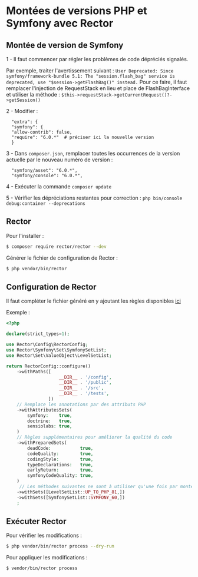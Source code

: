 # Montées de versions PHP et Symfony avec Rector

## Montée de version de Symfony

1 - Il faut commencer par régler les problèmes de code dépréciés signalés. 

Par exemple, traiter l'avertissement suivant :
  `User Deprecated: Since symfony/framework-bundle 5.1: The "session.flash_bag" service is deprecated, use "$session->getFlashBag()" instead.`
  Pour ce faire, il faut remplacer l'injection de RequestStack en lieu et place de FlashBagInterface et utiliser la méthode :
  `$this->requestStack->getCurrentRequest()?->getSession()`

2 - Modifier :
```
  "extra": {
  "symfony": {
  "allow-contrib": false,
  "require": "6.0.*"  # préciser ici la nouvelle version
  }
  ```

3 - Dans `composer.json`, remplacer toutes les occurrences de la version actuelle par le nouveau numéro de version :
```
  "symfony/asset": "6.0.*",
  "symfony/console": "6.0.*",
```

4 - Exécuter la commande `composer update`

5 - Vérifier les dépréciations restantes pour correction : `php bin/console debug:container --deprecations`

## Rector

Pour l'installer :

```bash
$ composer require rector/rector --dev
```

Générer le fichier de configuration de Rector :

```bash
$ php vendor/bin/rector
```

## Configuration de Rector

Il faut compléter le fichier généré en y ajoutant les règles disponibles [ici](https://getrector.com/documentation)

Exemple :

```php
<?php

declare(strict_types=1);

use Rector\Config\RectorConfig;
use Rector\Symfony\Set\SymfonySetList;
use Rector\Set\ValueObject\LevelSetList;

return RectorConfig::configure()
    ->withPaths([
                    __DIR__ . '/config',
                    __DIR__ . '/public',
                    __DIR__ . '/src',
                    __DIR__ . '/tests',
                ])
    // Remplace les annotations par des attributs PHP
    ->withAttributesSets(
        symfony:    true,
        doctrine:   true,
        sensiolabs: true,
    )
    // Règles supplémentaires pour améliorer la qualité du code
    ->withPreparedSets(
        deadCode:           true,
        codeQuality:        true,
        codingStyle:        true,
        typeDeclarations:   true,
        earlyReturn:        true,
        symfonyCodeQuality: true,
    )
     // Les méthodes suivantes ne sont à utiliser qu'une fois par montée de version
    ->withSets([LevelSetList::UP_TO_PHP_81,])
    ->withSets([SymfonySetList::SYMFONY_60,])
    ;
```

## Exécuter Rector

Pour vérifier les modifications :

```bash
$ php vendor/bin/rector process --dry-run
```

Pour appliquer les modifications :

```bash
$ vendor/bin/rector process
```
